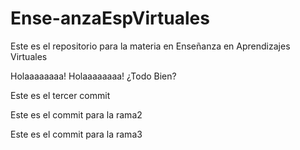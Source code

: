 # Ense-anzaEspVirtuales
Este es el repositorio para la materia en Enseñanza en Aprendizajes Virtuales

Holaaaaaaaa!
Holaaaaaaaa! ¿Todo Bien?

Este es el tercer commit

Este es el commit para la rama2

Este es el commit para la rama3